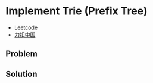 # Implement Trie (Prefix Tree)

- [Leetcode](https://leetcode.com/problems/implement-trie-prefix-tree)
- [力扣中国](https://leetcode.cn/problems/implement-trie-prefix-tree)

## Problem

[](desc.md ':include')

## Solution

[](solution.cpp ':include :type=code cpp')
